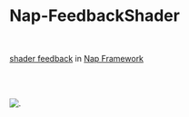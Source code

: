 # Nap-FeedbackShader

<br>

[shader feedback](https://www.shadertoy.com/view/3dsBRl) in [Nap Framework](https://www.napframework.com/)


<br>
<br>

![.](./Assets/imgs/fffffeedback.gif)


<br>
<br>
